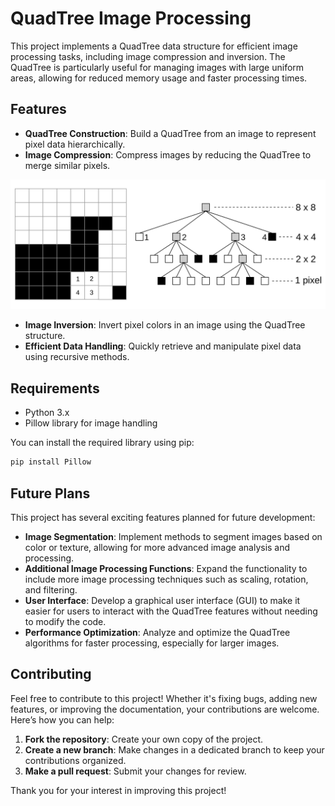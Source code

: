 # QuadTree Image Processing

This project implements a QuadTree data structure for efficient image processing tasks, including image compression and inversion. The QuadTree is particularly useful for managing images with large uniform areas, allowing for reduced memory usage and faster processing times.


## Features

- **QuadTree Construction**: Build a QuadTree from an image to represent pixel data hierarchically.
- **Image Compression**: Compress images by reducing the QuadTree to merge similar pixels.

![alt text](image.png)
- **Image Inversion**: Invert pixel colors in an image using the QuadTree structure.
- **Efficient Data Handling**: Quickly retrieve and manipulate pixel data using recursive methods.

## Requirements

- Python 3.x
- Pillow library for image handling

You can install the required library using pip:

```bash
pip install Pillow
```



## Future Plans

This project has several exciting features planned for future development:

- **Image Segmentation**: Implement methods to segment images based on color or texture, allowing for more advanced image analysis and processing.
- **Additional Image Processing Functions**: Expand the functionality to include more image processing techniques such as scaling, rotation, and filtering.
- **User Interface**: Develop a graphical user interface (GUI) to make it easier for users to interact with the QuadTree features without needing to modify the code.
- **Performance Optimization**: Analyze and optimize the QuadTree algorithms for faster processing, especially for larger images.

## Contributing
Feel free to contribute to this project! Whether it's fixing bugs, adding new features, or improving the documentation, your contributions are welcome. Here’s how you can help:

1. **Fork the repository**: Create your own copy of the project.
2. **Create a new branch**: Make changes in a dedicated branch to keep your contributions organized.
3. **Make a pull request**: Submit your changes for review.

Thank you for your interest in improving this project!

